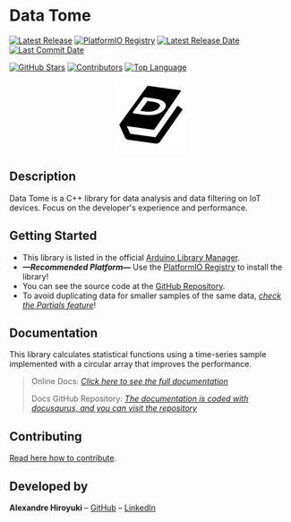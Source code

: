 # Data Tome

[![Latest Release](https://img.shields.io/github/v/release/AlexandreHiroyuki/DataTome)](https://github.com/AlexandreHiroyuki/DataTome/releases)
[![PlatformIO Registry](https://badges.registry.platformio.org/packages/alexandrehiroyuki/library/DataTome.svg)](https://registry.platformio.org/libraries/alexandrehiroyuki/DataTome)
[![Latest Release Date](https://img.shields.io/github/release-date/AlexandreHiroyuki/DataTome)](https://github.com/AlexandreHiroyuki/DataTome/releases)
[![Last Commit Date](https://img.shields.io/github/last-commit/AlexandreHiroyuki/DataTome)](https://github.com/AlexandreHiroyuki/DataTome/commits/master)

[![GitHub Stars](https://img.shields.io/github/stars/AlexandreHiroyuki/DataTome?color=yellow)](https://github.com/AlexandreHiroyuki/DataTome/stargazers)
[![Contributors](https://img.shields.io/github/contributors-anon/AlexandreHiroyuki/DataTome)](https://github.com/AlexandreHiroyuki/DataTome/graphs/contributors)
[![Top Language](https://img.shields.io/github/languages/top/AlexandreHiroyuki/DataTome)](https://github.com/AlexandreHiroyuki/DataTome)

<p align="center">
<img src="./docs/icon.png" width="128" height="128" />
</p>

## Description

Data Tome is a C++ library for data analysis and data filtering on IoT devices. Focus on the developer's experience and performance.

## Getting Started

- This library is listed in the official [Arduino Library Manager](https://www.arduino.cc/reference/en/libraries/datatome/).
- _**—Recommended Platform—**_ Use the [PlatformIO Registry](https://registry.platformio.org/libraries/alexandrehiroyuki/DataTome) to install the library!
- You can see the source code at the [GitHub Repository](https://github.com/AlexandreHiroyuki/DataTome).
- To avoid duplicating data for smaller samples of the same data, _[check the Partials feature](https://alexandrehiroyuki.github.io/DataTomeDocs/docs/category/partials)_!

## Documentation

This library calculates statistical functions using a time-series sample implemented with a circular array that improves the performance.

> Online Docs: _[Click here to see the full documentation](https://alexandrehiroyuki.github.io/DataTomeDocs/)_
>
> Docs GitHub Repository: _[The documentation is coded with docusaurus, and you can visit the repository](https://github.com/AlexandreHiroyuki/DataTomeDocs)_

## Contributing

[Read here how to contribute](https://github.com/AlexandreHiroyuki/DataTome/blob/master/CONTRIBUTING.md).

## Developed by

**Alexandre Hiroyuki** – [GitHub](https://github.com/AlexandreHiroyuki) – [LinkedIn](https://www.linkedin.com/in/alexandre-hiroyuki-yamauchi-7137241a6/)
